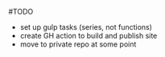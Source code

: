 #TODO

- set up gulp tasks (series, not functions)
- create GH action to build and publish site
- move to private repo at some point
